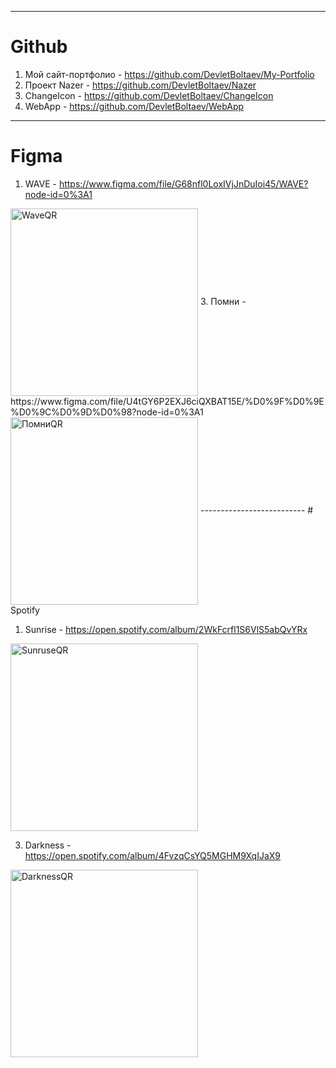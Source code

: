 --------------------------
# Github 

1. Мой сайт-портфолио - https://github.com/DevletBoltaev/My-Portfolio
2. Проект Nazer - https://github.com/DevletBoltaev/Nazer
3. ChangeIcon - https://github.com/DevletBoltaev/ChangeIcon
4. WebApp - https://github.com/DevletBoltaev/WebApp
--------------------------
# Figma

1. WAVE - https://www.figma.com/file/G68nfl0LoxIVjJnDuIoi45/WAVE?node-id=0%3A1
<img src = "https://google.nazer-drive.workers.dev/0:/4-Github/DEVLET/Repositories/All-my-works/QR/WAVE.png" width = "300" height = "300" alt = "WaveQR" align = "center" />
3. Помни - https://www.figma.com/file/U4tGY6P2EXJ6ciQXBAT15E/%D0%9F%D0%9E%D0%9C%D0%9D%D0%98?node-id=0%3A1
<img src = "https://google.nazer-drive.workers.dev/0:/4-Github/DEVLET/Repositories/All-my-works/QR/%D0%9F%D0%BE%D0%BC%D0%BD%D0%B8.png" width = "300" height = "300" alt = "ПомниQR" align = "center" />
--------------------------
# Spotify

1. Sunrise - https://open.spotify.com/album/2WkFcrfl1S6VlS5abQvYRx
<img src = "https://google.nazer-drive.workers.dev/0:/4-Github/DEVLET/Repositories/All-my-works/QR/Sunrise.png" width = "300" height = "300" alt = "SunruseQR" align = "center" />

3. Darkness - https://open.spotify.com/album/4FvzqCsYQ5MGHM9XqIJaX9
<img src = "https://google.nazer-drive.workers.dev/0:/4-Github/DEVLET/Repositories/All-my-works/QR/Darkness.png" width = "300" height = "300" alt = "DarknessQR" align = "center" />




